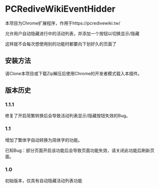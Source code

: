 # PCRediveWikiEventHidder

本项目为Chrome扩展程序，作用于https://pcredivewiki.tw/

允许用户自动隐藏进行中的活动列表，并添加一个按钮以切换显示/隐藏

这样就不会每次想使用别的功能时都要向下划好久的页面了

## 安装方法

请Clone本项目或下载Zip解压后使用Chrome的开发者模式载入本插件。

## 版本历史

### 1.1.1

修复了开启简繁转换后会导致活动列表显示/隐藏按钮失效的Bug。

### 1.1

增加了繁体字自动转换为简体字的功能。

已知Bug：部分页面开启该功能后会导致页面功能失效，请关闭此功能后刷新页面。

### 1.0

初始版本，仅具有自动隐藏活动列表功能
